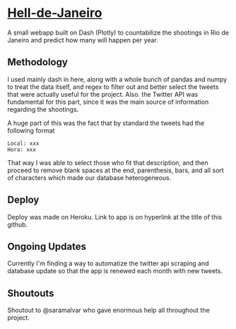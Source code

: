 # [Hell-de-Janeiro](https://hell-de-janeiro.herokuapp.com/)
A small webapp built on Dash (Plotly) to countabilize the shootings in Rio de Janeiro and predict how many will happen per year.

## Methodology
I used mainly dash in here, along with a whole bunch of pandas and numpy to treat the data itself, and regex to filter out and better select the tweets that were actually useful for the project. Also. the Twitter API was fundamental for this part, since it was the main source of information regarding the shootings. <br>

A huge part of this was the fact that by standard the tweets had the following format <br>
```
Local: xxx
Hora: xxx
```
That way I was able to select those who fit that description, and then proceed to remove blank spaces at the end, parenthesis, bars, and all sort of characters which made our database heterogeneous. <br>

## Deploy
Deploy was made on Heroku. Link to app is on hyperlink at the title of this github. <br>

## Ongoing Updates
Currently I'm finding a way to automatize the twitter api scraping and database update so that the app is renewed each month with new tweets.

## Shoutouts
Shoutout to @saramalvar who gave enormous help all throughout the project.
